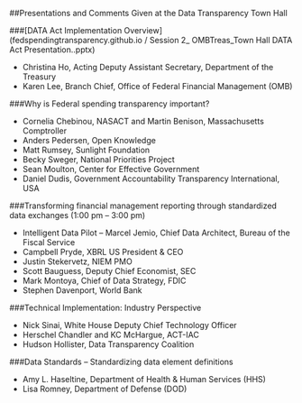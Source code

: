 ##Presentations and Comments Given at the Data Transparency Town Hall 

###[DATA Act Implementation Overview](fedspendingtransparency.github.io / Session 2_ OMBTreas_Town Hall DATA Act Presentation..pptx)
* Christina Ho, Acting Deputy Assistant Secretary, Department of the Treasury
* Karen Lee, Branch Chief, Office of Federal Financial Management (OMB)

###Why is Federal spending transparency important?
* Cornelia Chebinou, NASACT and Martin Benison, Massachusetts Comptroller
* Anders Pedersen, Open Knowledge 
* Matt Rumsey, Sunlight Foundation
* Becky Sweger, National Priorities Project
* Sean Moulton, Center for Effective Government
* Daniel Dudis, Government Accountability Transparency International, USA



###Transforming financial management reporting through standardized data exchanges (1:00 pm – 3:00 pm)
* Intelligent Data Pilot – Marcel Jemio, Chief Data Architect, Bureau of the Fiscal Service 
* Campbell Pryde, XBRL US President & CEO
* Justin Stekervetz, NIEM PMO 
* Scott Bauguess, Deputy Chief Economist, SEC 
* Mark Montoya, Chief of Data Strategy, FDIC
* Stephen Davenport, World Bank

###Technical Implementation: Industry Perspective 
* Nick Sinai, White House Deputy Chief Technology Officer
* Herschel Chandler and KC McHargue, ACT-IAC
* Hudson Hollister, Data Transparency Coalition 

###Data Standards – Standardizing data element definitions 
* Amy L. Haseltine, Department of Health & Human Services (HHS)
* Lisa Romney, Department of Defense (DOD) 



